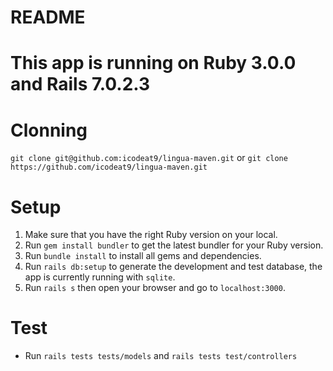 # README

# This app is running on Ruby 3.0.0 and Rails 7.0.2.3

# Clonning
  `git clone git@github.com:icodeat9/lingua-maven.git` or `git clone https://github.com/icodeat9/lingua-maven.git`

# Setup
  1. Make sure that you have the right Ruby version on your local.
  2. Run `gem install bundler` to get the latest bundler for your Ruby version.
  3. Run `bundle install` to install all gems and dependencies.
  4. Run `rails db:setup` to generate the development and test database, the app is currently running with `sqlite`.
  5. Run `rails s` then open your browser and  go to `localhost:3000`.

# Test

 - Run `rails tests tests/models` and `rails tests test/controllers`
